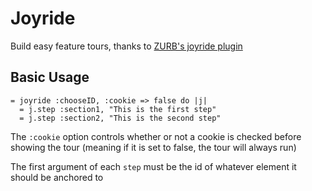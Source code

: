 Joyride
=========

Build easy feature tours, thanks to [ZURB's joyride plugin](http://www.zurb.com/playground/jquery-joyride-feature-tour-plugin)

Basic Usage
------------

    = joyride :chooseID, :cookie => false do |j|
      = j.step :section1, "This is the first step"
      = j.step :section2, "This is the second step"

The <code>:cookie</code> option controls whether or not a cookie is checked before showing the tour (meaning if it is set to false, the tour will always run)

The first argument of each <code>step</code> must be the id of whatever element it should be anchored to